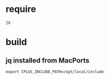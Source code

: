 

# require
`jq`

# build

## jq installed from MacPorts

```
export CPLUS_INCLUDE_PATH=/opt/local/include
```


